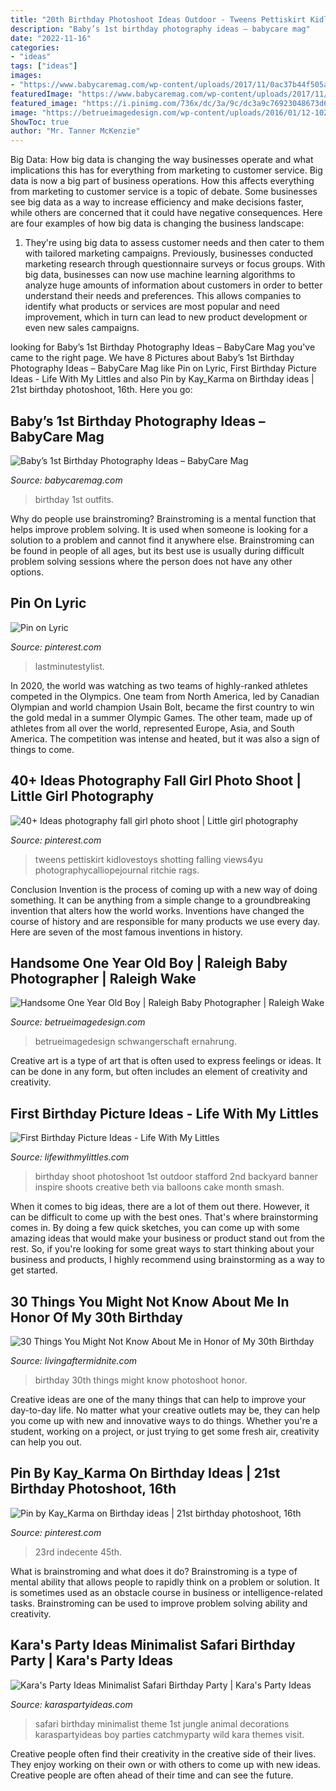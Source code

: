 ```yaml
---
title: "20th Birthday Photoshoot Ideas Outdoor - Tweens Pettiskirt Kidlovestoys Shotting Falling Views4yu Photographycalliopejournal Ritchie Rags"
description: "Baby’s 1st birthday photography ideas – babycare mag"
date: "2022-11-16"
categories:
- "ideas"
tags: ["ideas"]
images:
- "https://www.babycaremag.com/wp-content/uploads/2017/11/0ac37b44f505a358ebba79288dc4d757.jpg"
featuredImage: "https://www.babycaremag.com/wp-content/uploads/2017/11/0ac37b44f505a358ebba79288dc4d757.jpg"
featured_image: "https://i.pinimg.com/736x/dc/3a/9c/dc3a9c76923048673d6e6ecf0c16f8bb.jpg"
image: "https://betrueimagedesign.com/wp-content/uploads/2016/01/12-10286-post/first-birthday-outdoor-photos(pp_w768_h1664).jpg"
ShowToc: true
author: "Mr. Tanner McKenzie"
---
```



Big Data: How big data is changing the way businesses operate and what implications this has for everything from marketing to customer service.
Big data is now a big part of business operations. How this affects everything from marketing to customer service is a topic of debate. Some businesses see big data as a way to increase efficiency and make decisions faster, while others are concerned that it could have negative consequences. Here are four examples of how big data is changing the business landscape:
1) They're using big data to assess customer needs and then cater to them with tailored marketing campaigns. Previously, businesses conducted marketing research through questionnaire surveys or focus groups. With big data, businesses can now use machine learning algorithms to analyze huge amounts of information about customers in order to better understand their needs and preferences. This allows companies to identify what products or services are most popular and need improvement, which in turn can lead to new product development or even new sales campaigns.

	

		
looking for Baby’s 1st Birthday Photography Ideas – BabyCare Mag you've came to the right page. We have 8 Pictures about Baby’s 1st Birthday Photography Ideas – BabyCare Mag like Pin on Lyric, First Birthday Picture Ideas - Life With My Littles and also Pin by Kay_Karma on Birthday ideas | 21st birthday photoshoot, 16th. Here you go:
		
    
## Baby’s 1st Birthday Photography Ideas – BabyCare Mag

<img loading=lazy src="https://www.babycaremag.com/wp-content/uploads/2017/11/0ac37b44f505a358ebba79288dc4d757.jpg" onerror="this.onerror=null;this.src='https://tse4.mm.bing.net/th?id=OIP.klNRzutmgQNOLfvzBgG_6wDMEy&amp;pid=15.1';" alt="Baby’s 1st Birthday Photography Ideas – BabyCare Mag">

_Source: babycaremag.com_

>birthday 1st outfits. 

	

Why do people use brainstroming?
Brainstroming is a mental function that helps improve problem solving. It is used when someone is looking for a solution to a problem and cannot find it anywhere else. Brainstroming can be found in people of all ages, but its best use is usually during difficult problem solving sessions where the person does not have any other options.

    
## Pin On Lyric

<img loading=lazy src="https://i.pinimg.com/736x/dc/3a/9c/dc3a9c76923048673d6e6ecf0c16f8bb.jpg" onerror="this.onerror=null;this.src='https://tse1.mm.bing.net/th?id=OIP.xM5nAFlcuQK_7J6dgf8Y9AHaKh&amp;pid=15.1';" alt="Pin on Lyric">

_Source: pinterest.com_

>lastminutestylist. 

	

In 2020, the world was watching as two teams of highly-ranked athletes competed in the Olympics. One team from North America, led by Canadian Olympian and world champion Usain Bolt, became the first country to win the gold medal in a summer Olympic Games. The other team, made up of athletes from all over the world, represented Europe, Asia, and South America. The competition was intense and heated, but it was also a sign of things to come.

    
## 40+ Ideas Photography Fall Girl Photo Shoot | Little Girl Photography

<img loading=lazy src="https://i.pinimg.com/originals/b6/97/82/b697824c53d28760175c4db2d7938e75.jpg" onerror="this.onerror=null;this.src='https://tse1.mm.bing.net/th?id=OIP.R2M8Rrfq3WSyXPAFBLtFCwAAAA&amp;pid=15.1';" alt="40+ Ideas photography fall girl photo shoot | Little girl photography">

_Source: pinterest.com_

>tweens pettiskirt kidlovestoys shotting falling views4yu photographycalliopejournal ritchie rags. 

	

Conclusion
Invention is the process of coming up with a new way of doing something. It can be anything from a simple change to a groundbreaking invention that alters how the world works. Inventions have changed the course of history and are responsible for many products we use every day. Here are seven of the most famous inventions in history.

    
## Handsome One Year Old Boy | Raleigh Baby Photographer | Raleigh Wake

<img loading=lazy src="https://betrueimagedesign.com/wp-content/uploads/2016/01/12-10286-post/first-birthday-outdoor-photos(pp_w768_h1664).jpg" onerror="this.onerror=null;this.src='https://tse3.mm.bing.net/th?id=OIP.a2oKw1mI1uuLM4IyKuwpOwHaQD&amp;pid=15.1';" alt="Handsome One Year Old Boy | Raleigh Baby Photographer | Raleigh Wake">

_Source: betrueimagedesign.com_

>betrueimagedesign schwangerschaft ernahrung. 

	

Creative art is a type of art that is often used to express feelings or ideas. It can be done in any form, but often includes an element of creativity and creativity.

    
## First Birthday Picture Ideas - Life With My Littles

<img loading=lazy src="https://i0.wp.com/farm1.staticflickr.com/616/20738847472_71edc87d1f_c.jpg?resize=533%2C800&amp;ssl=1" onerror="this.onerror=null;this.src='https://tse3.mm.bing.net/th?id=OIP.515MXH0RfHrVTVVEwUo3lgHaLH&amp;pid=15.1';" alt="First Birthday Picture Ideas - Life With My Littles">

_Source: lifewithmylittles.com_

>birthday shoot photoshoot 1st outdoor stafford 2nd backyard banner inspire shoots creative beth via balloons cake month smash. 

	

When it comes to big ideas, there are a lot of them out there. However, it can be difficult to come up with the best ones. That's where brainstorming comes in. By doing a few quick sketches, you can come up with some amazing ideas that would make your business or product stand out from the rest. So, if you're looking for some great ways to start thinking about your business and products, I highly recommend using brainstorming as a way to get started.

    
## 30 Things You Might Not Know About Me In Honor Of My 30th Birthday

<img loading=lazy src="https://farm5.staticflickr.com/4447/37084115373_0513f902bf_h.jpg" onerror="this.onerror=null;this.src='https://tse1.mm.bing.net/th?id=OIP.HVSqt_gexiJbt4-qCRxqMAHaLG&amp;pid=15.1';" alt="30 Things You Might Not Know About Me in Honor of My 30th Birthday">

_Source: livingaftermidnite.com_

>birthday 30th things might know photoshoot honor. 

	

Creative ideas are one of the many things that can help to improve your day-to-day life. No matter what your creative outlets may be, they can help you come up with new and innovative ways to do things. Whether you're a student, working on a project, or just trying to get some fresh air, creativity can help you out.

    
## Pin By Kay_Karma On Birthday Ideas | 21st Birthday Photoshoot, 16th

<img loading=lazy src="https://i.pinimg.com/originals/ff/c6/02/ffc602ca3323538a72dbe1c3c4bc6eca.jpg" onerror="this.onerror=null;this.src='https://tse3.mm.bing.net/th?id=OIP.wsREP2PbcjQBdC-zokXyogHaK-&amp;pid=15.1';" alt="Pin by Kay_Karma on Birthday ideas | 21st birthday photoshoot, 16th">

_Source: pinterest.com_

>23rd indecente 45th. 

	

What is brainstroming and what does it do?
Brainstroming is a type of mental ability that allows people to rapidly think on a problem or solution. It is sometimes used as an obstacle course in business or intelligence-related tasks. Brainstroming can be used to improve problem solving ability and creativity.

    
## Kara&#039;s Party Ideas Minimalist Safari Birthday Party | Kara&#039;s Party Ideas

<img loading=lazy src="http://karaspartyideas.com/wp-content/uploads/2017/10/Minimalist-Safari-Birthday-Party-via-Karas-Party-Ideas-KarasPartyIdeas.com11.jpg" onerror="this.onerror=null;this.src='https://tse3.mm.bing.net/th?id=OIP.U71r4Ybs7a4zCdlEP7HbKAHaLH&amp;pid=15.1';" alt="Kara&#039;s Party Ideas Minimalist Safari Birthday Party | Kara&#039;s Party Ideas">

_Source: karaspartyideas.com_

>safari birthday minimalist theme 1st jungle animal decorations karaspartyideas boy parties catchmyparty wild kara themes visit. 

	

Creative people often find their creativity in the creative side of their lives. They enjoy working on their own or with others to come up with new ideas. Creative people are often ahead of their time and can see the future.

